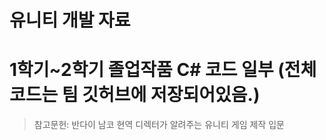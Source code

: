 # 유니티 개발 자료
# 1학기~2학기 졸업작품 C# 코드 일부 (전체 코드는 팀 깃허브에 저장되어있음.)


> 참고문헌: 반다이 남코 현역 디렉터가 알려주는 유니티 게임 제작 입문
